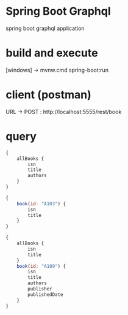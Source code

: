 # Spring Boot Graphql
spring boot graphql application

# build and execute
[windows] -> mvnw.cmd spring-boot:run

# client (postman) 
URL -> POST : http://localhost:5555/rest/book

# query
```js
{
    allBooks {
        isn
        title
        authors
    }
}
```
```js
{
    book(id: "A103") {
        isn
        title
    }
}
```
```js
{
    allBooks {
        isn
        title
    }
    book(id: "A109") {
        isn
        title
        authors
        publisher
        publishedDate
    }
}
```

